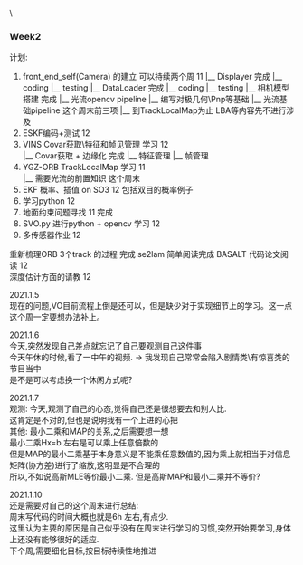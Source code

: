 \

### Week2
计划:<br>
1. front_end_self(Camera) 的建立 可以持续两个周   11
   |__ Displayer      完成
       |__ coding
       |__ testing
   |__ DataLoader     完成
       |__ coding
       |__ testing
   |__ 相机模型搭建     完成
   |__ 光流opencv pipeline
   |__ 编写对极几何\Pnp等基础
   |__ 光流基础pipeline                这个周末前三项
   |__ 到TrackLocalMap为止
   LBA等内容先不进行涉及
2. ESKF编码+测试 12                  
3. VINS Covar获取\特征和帧见管理 学习 12     
   |__ Covar获取 + 边缘化     完成
   |__ 特征管理
   |__ 帧管理       
4. YGZ-ORB TrackLocalMap 学习 11    
   |__ 需要光流的前置知识    这个周末
5. EKF 概率、插值 on SO3 12 
   包括双目的概率例子
6. 学习python 12 
7. 地面约束问题寻找      11      完成
8. SVO.py 进行python + opencv 学习 12
9. 多传感器作业          12

重新梳理ORB 3个track 的过程     完成
se2lam                       简单阅读完成
BASALT 代码论文阅读  12           
深度估计方面的请教    12

2021.1.5<br>
现在的问题,VO目前流程上倒是还可以，但是缺少对于实现细节上的学习。这一点这个周一定要想办法补上。<br>

2021.1.6<br>
今天,突然发现自己差点就忘记了自己要观测自己这件事<br>
今天午休的时候,看了一中午的视频. -> 我发现自己常常会陷入剧情类\有惊喜类的节目当中<br>
是不是可以考虑换一个休闲方式呢?<br>

2021.1.7<br>
观测:
今天,观测了自己的心态,觉得自己还是很想要去和别人比.<br>
这肯定是不对的,但也是说明我有一个上进的心把<br>
其他:
最小二乘和MAP的关系,之后需要想一想<br>
最小二乘Hx=b 左右是可以乘上任意倍数的<br>
但是MAP的最小二乘基于本身意义是不能乘任意数值的,因为乘上就相当于对信息矩阵(协方差)进行了缩放,这明显是不合理的<br>
所以,不如说高斯MLE等价最小二乘. 但是高斯MAP和最小二乘并不等价?


2021.1.10<br>
还是需要对自己的这个周末进行总结:<br>
周末写代码的时间大概也就是6h 左右,有点少.<br>
这里认为主要的原因是自己似乎没有在周末进行学习的习惯,突然开始要学习,身体上还没有能够很好的适应.<br>
下个周,需要细化目标,按目标持续性地推进<br>